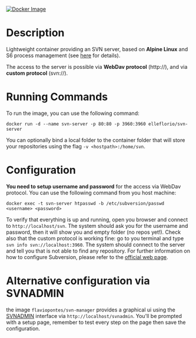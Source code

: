 [![Docker Image](https://img.shields.io/badge/docker%20image-available-green.svg)](https://hub.docker.com/r/flaviopontes/svn-manager/)

# Description
Lightweight container providing an SVN server, based on **Alpine Linux** and S6 process management (see [here](https://github.com/smebberson/docker-alpine) for details).

The access to the server is possible via **WebDav protocol** (http://), and via **custom protocol** (svn://).

# Running Commands
To run the image, you can use the following command:
```
docker run -d --name svn-server -p 80:80 -p 3960:3960 elleflorio/svn-server
```
You can optionally bind a local folder to the container folder that will store your repositories using the flag `-v <hostpath>:/home/svn`.

# Configuration
**You need to setup username and password** for the access via WebDav protocol. You can use the following command from you host machine:
```
docker exec -t svn-server htpasswd -b /etc/subversion/passwd <username> <password>
```
To verify that everything is up and running, open you browser and connect to `http://localhost/svn`. The system should ask you for the username and password, then it will show you and empty folder (no repos yet!).
Check also that the custom protocol is working fine: go to you terminal and type `svn info svn://localhost:3960`. The system should connect to the server and tell you that is not able to find any repository.
For further information on how to configure Subversion, please refer to the [official web page](https://subversion.apache.org/).

# Alternative configuration via SVNADMIN
the image ```flaviopontes/svn-manager``` provides a graphical ui using the [SVNADMIN](https://github.com/mfreiholz/iF.SVNAdmin) interface via `http://localhost/svnadmin`.
You'll be prompted with a setup page, remember to test every step on the page then save the configuration.
